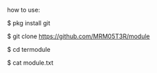 how to use:

$ pkg install git 

$ git clone https://github.com/MRM05T3R/module

$ cd termodule 

$ cat module.txt
